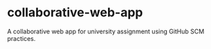 # collaborative-web-app
A collaborative web app for university assignment using GitHub SCM practices.
